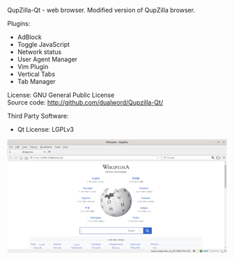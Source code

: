 QupZilla-Qt - web browser. Modified version of QupZilla browser.  

Plugins:
 - AdBlock
 - Toggle JavaScript
 - Network status
 - User Agent Manager
 - Vim Plugin
 - Vertical Tabs
 - Tab Manager 

License: GNU General Public License  
Source code: http://github.com/dualword/Qupzilla-Qt/  

Third Party Software:  
 - Qt License: LGPLv3

![Screenshot](screenshot.png)
